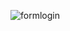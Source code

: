 ![formlogin](https://github.com/GuneyBydmr/Html-Css/assets/70821969/5a74463c-5f70-4e76-841e-9180b64dce78)
